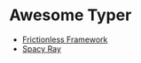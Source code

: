 # Awesome Typer

- [Frictionless Framework](https://github.com/frictionlessdata/frictionless-py)
- [Spacy Ray](https://github.com/explosion/spacy-ray)